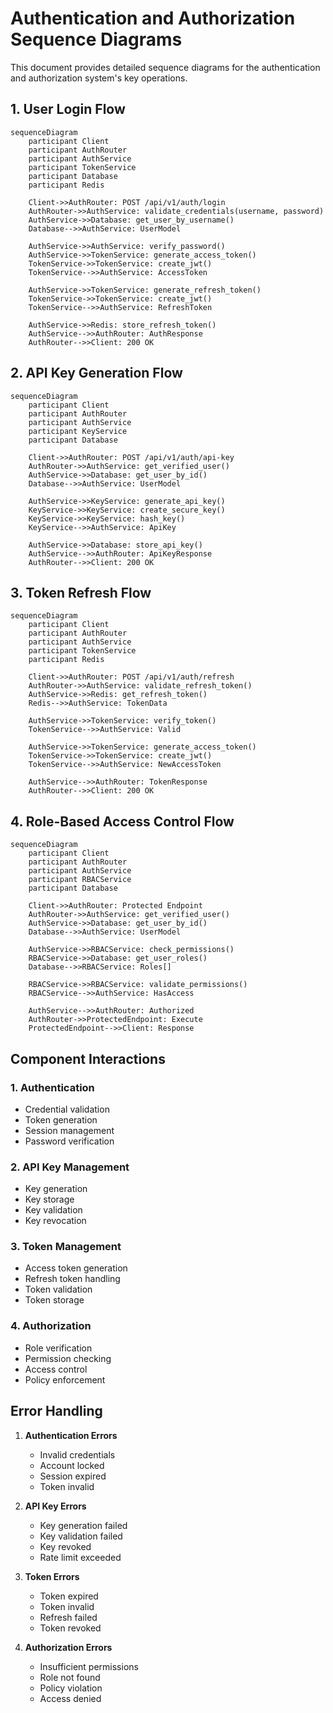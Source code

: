 # Authentication and Authorization Sequence Diagrams

This document provides detailed sequence diagrams for the authentication and authorization system's key operations.

## 1. User Login Flow

```mermaid
sequenceDiagram
    participant Client
    participant AuthRouter
    participant AuthService
    participant TokenService
    participant Database
    participant Redis

    Client->>AuthRouter: POST /api/v1/auth/login
    AuthRouter->>AuthService: validate_credentials(username, password)
    AuthService->>Database: get_user_by_username()
    Database-->>AuthService: UserModel
    
    AuthService->>AuthService: verify_password()
    AuthService->>TokenService: generate_access_token()
    TokenService->>TokenService: create_jwt()
    TokenService-->>AuthService: AccessToken
    
    AuthService->>TokenService: generate_refresh_token()
    TokenService->>TokenService: create_jwt()
    TokenService-->>AuthService: RefreshToken
    
    AuthService->>Redis: store_refresh_token()
    AuthService-->>AuthRouter: AuthResponse
    AuthRouter-->>Client: 200 OK
```

## 2. API Key Generation Flow

```mermaid
sequenceDiagram
    participant Client
    participant AuthRouter
    participant AuthService
    participant KeyService
    participant Database

    Client->>AuthRouter: POST /api/v1/auth/api-key
    AuthRouter->>AuthService: get_verified_user()
    AuthService->>Database: get_user_by_id()
    Database-->>AuthService: UserModel
    
    AuthService->>KeyService: generate_api_key()
    KeyService->>KeyService: create_secure_key()
    KeyService->>KeyService: hash_key()
    KeyService-->>AuthService: ApiKey
    
    AuthService->>Database: store_api_key()
    AuthService-->>AuthRouter: ApiKeyResponse
    AuthRouter-->>Client: 200 OK
```

## 3. Token Refresh Flow

```mermaid
sequenceDiagram
    participant Client
    participant AuthRouter
    participant AuthService
    participant TokenService
    participant Redis

    Client->>AuthRouter: POST /api/v1/auth/refresh
    AuthRouter->>AuthService: validate_refresh_token()
    AuthService->>Redis: get_refresh_token()
    Redis-->>AuthService: TokenData
    
    AuthService->>TokenService: verify_token()
    TokenService-->>AuthService: Valid
    
    AuthService->>TokenService: generate_access_token()
    TokenService->>TokenService: create_jwt()
    TokenService-->>AuthService: NewAccessToken
    
    AuthService-->>AuthRouter: TokenResponse
    AuthRouter-->>Client: 200 OK
```

## 4. Role-Based Access Control Flow

```mermaid
sequenceDiagram
    participant Client
    participant AuthRouter
    participant AuthService
    participant RBACService
    participant Database

    Client->>AuthRouter: Protected Endpoint
    AuthRouter->>AuthService: get_verified_user()
    AuthService->>Database: get_user_by_id()
    Database-->>AuthService: UserModel
    
    AuthService->>RBACService: check_permissions()
    RBACService->>Database: get_user_roles()
    Database-->>RBACService: Roles[]
    
    RBACService->>RBACService: validate_permissions()
    RBACService-->>AuthService: HasAccess
    
    AuthService-->>AuthRouter: Authorized
    AuthRouter->>ProtectedEndpoint: Execute
    ProtectedEndpoint-->>Client: Response
```

## Component Interactions

### 1. Authentication
- Credential validation
- Token generation
- Session management
- Password verification

### 2. API Key Management
- Key generation
- Key storage
- Key validation
- Key revocation

### 3. Token Management
- Access token generation
- Refresh token handling
- Token validation
- Token storage

### 4. Authorization
- Role verification
- Permission checking
- Access control
- Policy enforcement

## Error Handling

1. **Authentication Errors**
   - Invalid credentials
   - Account locked
   - Session expired
   - Token invalid

2. **API Key Errors**
   - Key generation failed
   - Key validation failed
   - Key revoked
   - Rate limit exceeded

3. **Token Errors**
   - Token expired
   - Token invalid
   - Refresh failed
   - Token revoked

4. **Authorization Errors**
   - Insufficient permissions
   - Role not found
   - Policy violation
   - Access denied 